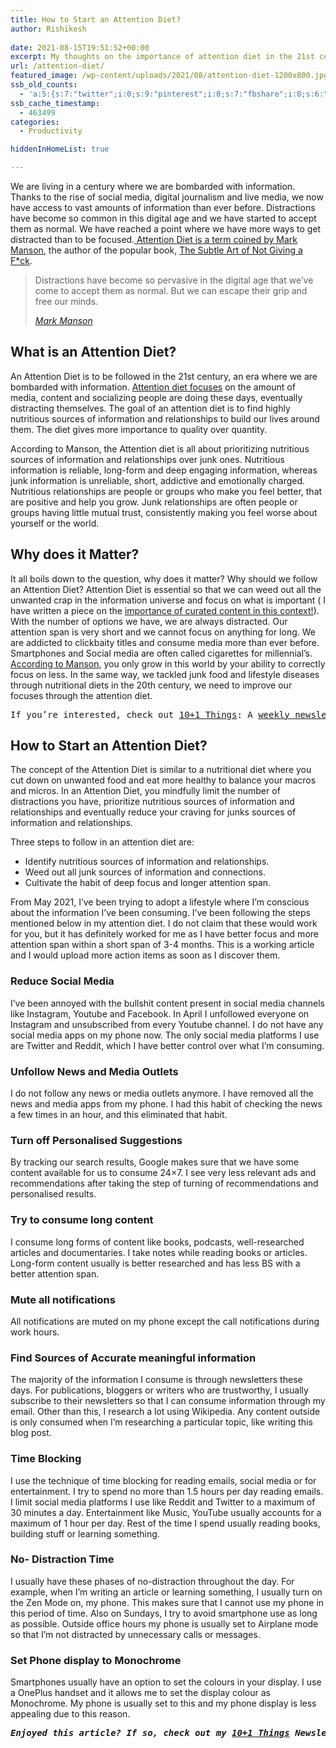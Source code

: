 ```yaml
---
title: How to Start an Attention Diet?
author: Rishikesh
 
date: 2021-08-15T19:51:52+00:00
excerpt: My thoughts on the importance of attention diet in the 21st century and how to start one.
url: /attention-diet/
featured_image: /wp-content/uploads/2021/08/attention-diet-1200x800.jpg
ssb_old_counts:
  - 'a:5:{s:7:"twitter";i:0;s:9:"pinterest";i:0;s:7:"fbshare";i:0;s:6:"reddit";i:0;s:6:"tumblr";N;}'
ssb_cache_timestamp:
  - 463499
categories:
  - Productivity

hiddenInHomeList: true

---
```

<p class="has-drop-cap">
  We are living in a century where we are bombarded with information. Thanks to the rise of social media, digital journalism and live media, we now have access to vast amounts of information than ever before. Distractions have become so common in this digital age and we have started to accept them as normal. We have reached a point where we have more ways to get distracted than to be focused.<a href="https://markmanson.net/attention-diet" target="_blank" rel="noreferrer noopener" title="https://markmanson.net/attention-diet"> Attention Diet is a term coined by Mark Manson</a>, the author of the popular book, <a href="https://geni.us/rsh-subtle-art" target="_blank" rel="noreferrer noopener sponsored" title="https://geni.us/rsh-subtle-art">The Subtle Art of Not Giving a F*ck</a>.
</p>

<blockquote class="wp-block-quote">
  <p>
    Distractions have become so pervasive in the digital age that we&#8217;ve come to accept them as normal. But we can escape their grip and free our minds.
  </p>
  
  <cite><a href="https://geni.us/rsh-mark-manson" target="_blank" rel="noreferrer noopener sponsored" title="https://geni.us/rsh-mark-manson">Mark Manson</a></cite>
</blockquote>

## What is an Attention Diet?

An Attention Diet is to be followed in the 21st century, an era where we are bombarded with information. <a href="https://www.sciencetimes.com/articles/24909/20200225/why-you-should-start-attention-diet-to-improve-your-mental-health.htm" target="_blank" rel="noreferrer noopener" title="https://www.sciencetimes.com/articles/24909/20200225/why-you-should-start-attention-diet-to-improve-your-mental-health.htm">Attention diet focuses</a> on the amount of media, content and socializing people are doing these days, eventually distracting themselves. The goal of an attention diet is to find highly nutritious sources of information and relationships to build our lives around them. The diet gives more importance to quality over quantity.

According to Manson, the Attention diet is all about prioritizing nutritious sources of information and relationships over junk ones. Nutritious information is reliable, long-form and deep engaging information, whereas junk information is unreliable, short, addictive and emotionally charged. Nutritious relationships are people or groups who make you feel better, that are positive and help you grow. Junk relationships are often people or groups having little mutual trust, consistently making you feel worse about yourself or the world.

## Why does it Matter?

It all boils down to the question, why does it matter? Why should we follow an Attention Diet? Attention Diet is essential so that we can weed out all the unwanted crap in the information universe and focus on what is important ( I have written a piece on the [importance of curated content in this context!][1]). With the number of options we have, we are always distracted. Our attention span is very short and we cannot focus on anything for long. We are addicted to clickbaity titles and consume media more than ever before. Smartphones and Social media are often called cigarettes for millennial&#8217;s. <a href="https://markmanson.net/attention-diet" target="_blank" rel="noreferrer noopener" title="https://markmanson.net/attention-diet">According to Manson</a>, you only grow in this world by your ability to correctly focus on less. In the same way, we tackled junk food and lifestyle diseases through nutritional diets in the 20th century, we need to improve our focuses through the attention diet.

<pre class="wp-block-preformatted">If you’re interested, check out <a href="https://rishikesh.substack.com/about">10+1 Things</a>: A <a href="https://rishikesh.substack.com/">weekly newsletter</a> finely curated by me featuring 11 interesting things to feature your curiosity. <em><a href="https://rishikesh.substack.com/archive/" target="_blank" rel="noreferrer noopener">Check out the Archive!</a></em></pre>

## How to Start an Attention Diet?

The concept of the Attention Diet is similar to a nutritional diet where you cut down on unwanted food and eat more healthy to balance your macros and micros. In an Attention Diet, you mindfully limit the number of distractions you have, prioritize nutritious sources of information and relationships and eventually reduce your craving for junks sources of information and relationships.

Three steps to follow in an attention diet are:

  * Identify nutritious sources of information and relationships.
  * Weed out all junk sources of information and connections.
  * Cultivate the habit of deep focus and longer attention span.

From May 2021, I&#8217;ve been trying to adopt a lifestyle where I&#8217;m conscious about the information I&#8217;ve been consuming. I&#8217;ve been following the steps mentioned below in my attention diet. I do not claim that these would work for you, but it has definitely worked for me as I have better focus and more attention span within a short span of 3-4 months. This is a working article and I would upload more action items as soon as I discover them.

### Reduce Social Media

I&#8217;ve been annoyed with the bullshit content present in social media channels like Instagram, Youtube and Facebook. In April I unfollowed everyone on Instagram and unsubscribed from every Youtube channel. I do not have any social media apps on my phone now. The only social media platforms I use are Twitter and Reddit, which I have better control over what I&#8217;m consuming.

### Unfollow News and Media Outlets

I do not follow any news or media outlets anymore. I have removed all the news and media apps from my phone. I had this habit of checking the news a few times in an hour, and this eliminated that habit.

### Turn off Personalised Suggestions

By tracking our search results, Google makes sure that we have some content available for us to consume 24&#215;7. I see very less relevant ads and recommendations after taking the step of turning of recommendations and personalised results.

### Try to consume long content

I consume long forms of content like books, podcasts, well-researched articles and documentaries. I take notes while reading books or articles. Long-form content usually is better researched and has less BS with a better attention span.

### Mute all notifications

All notifications are muted on my phone except the call notifications during work hours.

### Find Sources of Accurate meaningful information

The majority of the information I consume is through newsletters these days. For publications, bloggers or writers who are trustworthy, I usually subscribe to their newsletters so that I can consume information through my email. Other than this, I research a lot using Wikipedia. Any content outside is only consumed when I&#8217;m researching a particular topic, like writing this blog post.

### Time Blocking

I use the technique of time blocking for reading emails, social media or for entertainment. I try to spend no more than 1.5 hours per day reading emails. I limit social media platforms I use like Reddit and Twitter to a maximum of 30 minutes a day. Entertainment like Music, YouTube usually accounts for a maximum of 1 hour per day. Rest of the time I spend usually reading books, building stuff or learning something.

### No- Distraction Time

I usually have these phases of no-distraction throughout the day. For example, when I&#8217;m writing an article or learning something, I usually turn on the Zen Mode on, my phone. This makes sure that I cannot use my phone in this period of time. Also on Sundays, I try to avoid smartphone use as long as possible. Outside office hours my phone is usually set to Airplane mode so that I&#8217;m not distracted by unnecessary calls or messages.

### Set Phone display to Monochrome

Smartphones usually have an option to set the colours in your display. I use a OnePlus handset and it allows me to set the display colour as Monochrome. My phone is usually set to this and my phone display is less appealing due to this reason.

<pre class="wp-block-preformatted"><em><strong>Enjoyed this article? If so, check out my <a href="https://rishikesh.substack.com/" target="_blank" rel="noreferrer noopener">10+1 Things</a> Newsletter that I send out every Saturday. It contains 11 interesting Things I thought were worth sharing including books,articles, projects, and other things I'm curious about. <a href="https://rishikesh.substack.com/archive">Click here </a>if you would like to check out the previous issues and may be subscribe! </strong></em></pre>

 [1]: https://rishikeshs.com/curator-economy/ "Curator Economy: Why Human Curation matters"